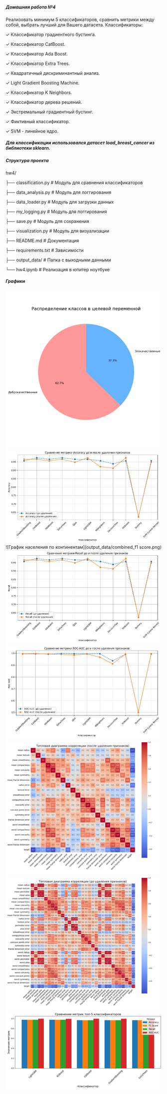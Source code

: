 ##### Домашняя работа №4
Реализовать минимум 5 классификаторов, сравнить метрики между собой, выбрать лучший для Вашего
датасета.
Классификаторы:

✓ Классификатор градиентного бустинга.

✓ Классификатор CatBoost.

✓ Классификатор Ada Boost.

✓ Классификатор Extra Trees.

✓ Квадратичный дискриминантный анализ.

✓ Light Gradient Boosting Machine.

✓ Классификатор K Neighbors.

✓ Классификатор дерева решений.

✓ Экстремальный градиентный бустинг.

✓ Фиктивный классификатор.

✓ SVM - линейное ядро.

##### Для классификации использовался датасет load_breast_cancer из библиотеки sklearn.


##### Структура проекта

hw4/

├── classification.py # Модуль для сравнения классификаторов

├── data_analysis.py # Модуль для логгирования

├── data_loader.py # Модуль для загрузки данных

├── my_logging.py # Модуль для логгирования

├── save.py # Модуль для сохранения

├── visualization.py # Модуль для визуализации

├── README.md # Документация

├── requirements.txt # Зависимости

├── output_data/ # Папка с выходными данными

└── hw4.ipynb # Реализация в юпитер ноутбуке

##### Графики
![График населения по континентам](output_data/class_distribution.png)
![График общего колличества случаев](output_data/combined_accuracy.png)
![График населения по континентам](output_data/combined_f1 score.png)
![График населения по континентам](output_data/combined_recall.png)
![График общего колличества случаев](output_data/combined_roc-auc.png)
![График населения по континентам](output_data/correlation_matrix_after.png)
![График населения по континентам](output_data/correlation_matrix_before.png)
![График населения по континентам](output_data/top_5_classifiers_metrics.png)
